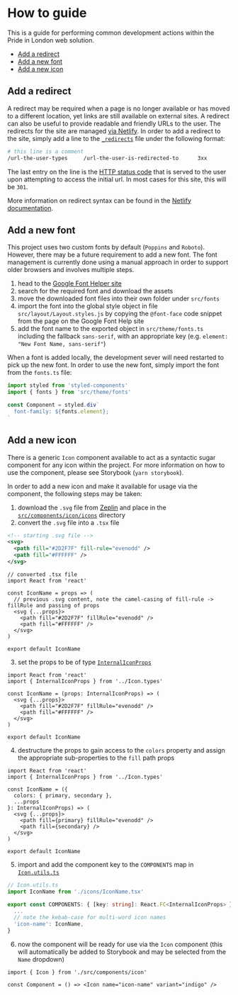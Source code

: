 # How to guide

This is a guide for performing common development actions within the Pride in London web solution.

- [Add a redirect](#add-a-redirect)
- [Add a new font](#add-a-new-font)
- [Add a new icon](#add-a-new-icon)

## Add a redirect

A redirect may be required when a page is no longer available or has moved to a different location, yet links are still available on external sites. A redirect can also be useful to provide readable and friendly URLs to the user. The redirects for the site are managed [via Netlify](https://netlify.com). In order to add a redirect to the site, simply add a line to the [`_redirects`](./static/_redirects) file under the following format:

```sh
# this line is a comment
/url-the-user-types     /url-the-user-is-redirected-to      3xx
```

The last entry on the line is the [HTTP status code](https://developer.mozilla.org/en-US/docs/Web/HTTP/Status#Redirection_messages) that is served to the user upon attempting to access the initial url. In most cases for this site, this will be `301`.

More information on redirect syntax can be found in the [Netlify documentation](https://docs.netlify.com/routing/redirects/#syntax-for-the-redirects-file).

## Add a new font

This project uses two custom fonts by default (`Poppins` and `Roboto`). However, there may be a future requirement to add a new font. The font management is currently done using a manual approach in order to support older browsers and involves multiple steps.

1. head to the [Google Font Helper site](https://google-webfonts-helper.herokuapp.com)
2. search for the required font and download the assets
3. move the downloaded font files into their own folder under `src/fonts`
4. import the font into the global style object in file `src/layout/Layout.styles.js` by copying the `@font-face` code snippet from the page on the Google Font Help site
5. add the font name to the exported object in `src/theme/fonts.ts` including the fallback `sans-serif`, with an appropriate key (e.g. `element: "New Font Name, sans-serif"`)

When a font is added locally, the development sever will need restarted to pick up the new font. In order to use the new font, simply import the font from the `fonts.ts` file:

```js
import styled from 'styled-components'
import { fonts } from 'src/theme/fonts'

const Component = styled.div`
  font-family: ${fonts.element};
`
```

## Add a new icon

There is a generic `Icon` component available to act as a syntactic sugar component for any icon within the project. For more information on how to use the component, please see Storybook (`yarn storybook`).

In order to add a new icon and make it available for usage via the component, the following steps may be taken:

1. download the `.svg` file from [Zeplin](https://zeplin.io) and place in the [`src/components/icon/icons`](./src/components/icon/icons) directory
2. convert the `.svg` file into a `.tsx` file

```xml
<!-- starting .svg file -->
<svg>
  <path fill="#2D2F7F" fill-rule="evenodd" />
  <path fill="#FFFFFF" />
</svg>
```

```tsx
// converted .tsx file
import React from 'react'

const IconName = props => (
  // previous .svg content, note the camel-casing of fill-rule -> fillRule and passing of props
  <svg {...props}>
    <path fill="#2D2F7F" fillRule="evenodd" />
    <path fill="#FFFFFF" />
  </svg>
)

export default IconName
```

3. set the props to be of type [`InternalIconProps`](./src/components/icon/Icon.types.ts)

```tsx
import React from 'react'
import { InternalIconProps } from '../Icon.types'

const IconName = (props: InternalIconProps) => (
  <svg {...props}>
    <path fill="#2D2F7F" fillRule="evenodd" />
    <path fill="#FFFFFF" />
  </svg>
)

export default IconName
```

4. destructure the props to gain access to the `colors` property and assign the appropriate sub-properties to the `fill` path props

```tsx
import React from 'react'
import { InternalIconProps } from '../Icon.types'

const IconName = ({
  colors: { primary, secondary },
  ...props
}: InternalIconProps) => (
  <svg {...props}>
    <path fill={primary} fillRule="evenodd" />
    <path fill={secondary} />
  </svg>
)

export default IconName
```

5. import and add the component key to the `COMPONENTS` map in [`Icon.utils.ts`](./src/components/icon/Icon.utils.ts)

```ts
// Icon.utils.ts
import IconName from './icons/IconName.tsx'

export const COMPONENTS: { [key: string]: React.FC<InternalIconProps> } = {
  ...
  // note the kebab-case for multi-word icon names
  'icon-name': IconName,
}
```

6. now the component will be ready for use via the `Icon` component (this will automatically be added to Storybook and may be selected from the `Name` dropdown)

```tsx
import { Icon } from './src/components/icon'

const Component = () => <Icon name="icon-name" variant="indigo" />
```

